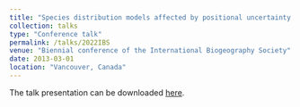 ```yaml
---
title: "Species distribution models affected by positional uncertainty in species occurrences can still be ecologically interpretable"
collection: talks
type: "Conference talk"
permalink: /talks/2022IBS
venue: "Biennial conference of the International Biogeography Society"
date: 2013-03-01
location: "Vancouver, Canada"
---
```


The talk presentation can be downloaded [here](https://github.com/lukasgabor/lukasgabor.github.io/blob/master/files/2022IBS.pdf).

